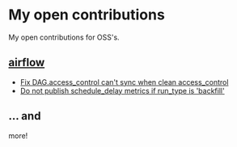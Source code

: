 # My open contributions

My open contributions for OSS's.

## [airflow](https://github.com/apache/airflow)

* [Fix DAG.access_control can't sync when clean access_control](https://github.com/apache/airflow/pull/30340)
* [Do not publish schedule_delay metrics if run_type is 'backfill'](https://github.com/apache/airflow/pull/39958)

## ... and

more!
